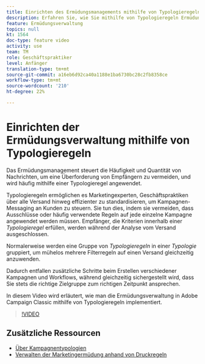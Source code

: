 ```yaml
---
title: Einrichten des Ermüdungsmanagements mithilfe von Typologieregeln in Adobe Campaign Classic
description: Erfahren Sie, wie Sie mithilfe von Typologieregeln Ermüdungsmanagement implementieren.
feature: Ermüdungsverwaltung
topics: null
kt: 1564
doc-type: feature video
activity: use
team: TM
role: Geschäftspraktiker
level: Anfänger
translation-type: tm+mt
source-git-commit: a16eb6d92ca40a1188e1ba6730bc28c2fb8358ce
workflow-type: tm+mt
source-wordcount: '210'
ht-degree: 22%

---
```



# Einrichten der Ermüdungsverwaltung mithilfe von Typologieregeln

Das Ermüdungsmanagement steuert die Häufigkeit und Quantität von Nachrichten, um eine Überforderung von Empfängern zu vermeiden, und wird häufig mithilfe einer Typologieregel angewendet.

Typologieregeln ermöglichen es Marketingexperten, Geschäftspraktiken über alle Versand hinweg effizienter zu standardisieren, um Kampagnen-Messaging an Kunden zu steuern. Sie tun dies, indem sie vermeiden, dass Ausschlüsse oder häufig verwendete Regeln auf jede einzelne Kampagne angewendet werden müssen. Empfänger, die Kriterien innerhalb einer *Typologieregel* erfüllen, werden während der Analyse vom Versand ausgeschlossen.

Normalerweise werden eine Gruppe von *Typologieregeln* in einer *Typologie* gruppiert, um mühelos mehrere Filterregeln auf einen Versand gleichzeitig anzuwenden.

Dadurch entfallen zusätzliche Schritte beim Erstellen verschiedener Kampagnen und Workflows, während gleichzeitig sichergestellt wird, dass Sie stets die richtige Zielgruppe zum richtigen Zeitpunkt ansprechen.

In diesem Video wird erläutert, wie man die Ermüdungsverwaltung in Adobe Campaign Classic mithilfe von Typologieregeln implementiert.

>[!VIDEO](https://video.tv.adobe.com/v/25090?quality=12)

## Zusätzliche Ressourcen

* [Über Kampagnentypologien](https://docs.adobe.com/content/help/en/campaign-classic/using/orchestrating-campaigns/campaign-optimization/about-campaign-typologies.html)
* [Verwalten der Marketingermüdung anhand von Druckregeln](https://docs.adobe.com/content/help/en/campaign-classic/using/orchestrating-campaigns/campaign-optimization/pressure-rules.html)


